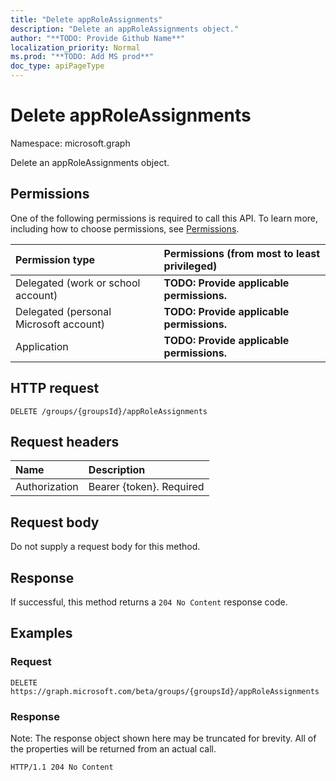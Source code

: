 ```yaml
---
title: "Delete appRoleAssignments"
description: "Delete an appRoleAssignments object."
author: "**TODO: Provide Github Name**"
localization_priority: Normal
ms.prod: "**TODO: Add MS prod**"
doc_type: apiPageType
---
```


# Delete appRoleAssignments

Namespace: microsoft.graph

Delete an appRoleAssignments object.

## Permissions
One of the following permissions is required to call this API. To learn more, including how to choose permissions, see [Permissions](/concepts/permissions-reference.md).

|Permission type|Permissions (from most to least privileged)|
|:---|:---|
|Delegated (work or school account)|**TODO: Provide applicable permissions.**|
|Delegated (personal Microsoft account)|**TODO: Provide applicable permissions.**|
|Application|**TODO: Provide applicable permissions.**|

## HTTP request
<!-- {
  "blockType": "ignored"
}
-->
``` http
DELETE /groups/{groupsId}/appRoleAssignments
```

## Request headers
|Name|Description|
|:---|:---|
|Authorization|Bearer {token}. Required|

## Request body
Do not supply a request body for this method.

## Response
If successful, this method returns a `204 No Content` response code.

## Examples

### Request
<!-- {
  "blockType": "request",
  "name": "delete_approleassignments_from_group"
}
-->
``` http
DELETE https://graph.microsoft.com/beta/groups/{groupsId}/appRoleAssignments
```

### Response
Note: The response object shown here may be truncated for brevity. All of the properties will be returned from an actual call.
<!-- {
  "blockType": "response",
  "truncated": true
}
-->
``` http
HTTP/1.1 204 No Content
```

